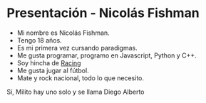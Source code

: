 # Presentación - Nicolás Fishman

- Mi nombre es Nicolás Fishman.
- Tengo 18 años.
- Es mi primera vez cursando paradigmas.
- Me gusta programar, programo en Javascript, Python y C++.
- Soy hincha de [Racing](https://www.youtube.com/watch?v=SU_JWU9sleM)
- Me gusta jugar al fútbol.
- Mate y rock nacional, todo lo que necesito.


Sí, Milito hay uno solo y se llama Diego Alberto